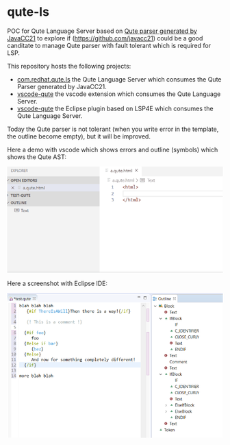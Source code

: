 # qute-ls

POC for Qute Language Server based on [Qute parser generated by JavaCC21](https://github.com/javacc21/blue-sky/tree/master/grammars/qute) to explore if (https://github.com/javacc21) could be a good canditate to manage Qute parser with fault tolerant which is required for LSP. 

This repository hosts the following projects:

 * [com.redhat.qute.ls](https://github.com/angelozerr/qute-ls/tree/master/com.redhat.qute.ls) the Qute Language Server which consumes the Qute Parser generated by JavaCC21.
 * [vscode-qute](https://github.com/angelozerr/qute-ls/tree/master/vscode-qute) the vscode extension which consumes the Qute Language Server.
 * [vscode-qute](https://github.com/angelozerr/qute-ls/tree/master/com.redhat.qute.lsp4e) the Eclipse plugin based on LSP4E which consumes the Qute Language Server.

Today the Qute parser is not tolerant (when you write error in the template, the outline become empty), but it will be improved.

Here a demo with vscode which shows errors and outline (symbols) which shows the Qute AST:

![Qute Demo in vscode](demos/QuteLSDemo.gif) 

Here a screenshot with Eclipse IDE:

![Qute Demo in Eclipse IDE](demos/QuteInEclipseIDE.png)